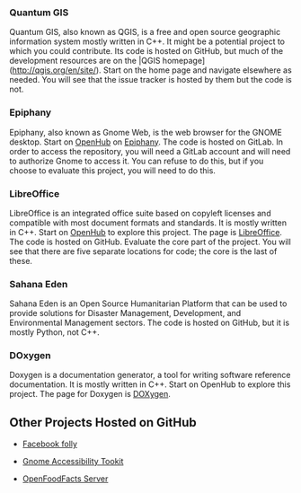 
### Quantum GIS

Quantum GIS, also known as QGIS, is a free and open source geographic information 
system mostly written in C++. It might be a potential project to which you could 
contribute. Its code is hosted on GitHub, but much of the development resources are 
on the |QGIS homepage](http://qgis.org/en/site/). 
Start on the home page and navigate elsewhere as needed. You will see that the issue tracker is hosted by them but the code is not.

### Epiphany

Epiphany, also known as Gnome Web, is the web browser for the GNOME desktop. 
Start on [OpenHub](https://www.openhub.net/) on [Epiphany](https://www.openhub.net/p/epiphany). 
The code is hosted on GitLab. In order to access the repository, you will need a 
GitLab account and will need to authorize Gnome to access it. 
You can refuse to do this, but if you choose to evaluate this project, you will need to do this.

### LibreOffice

LibreOffice is an integrated office suite based on copyleft licenses and compatible 
with most document formats and standards. It is mostly written in C++. 
Start on [OpenHub](https://www.openhub.net/) to explore this project. The page  is 
[LibreOffice](https://www.openhub.net/p/libreoffice). 
The code is hosted on GitHub. Evaluate the core part of the project. 
You will see that there are five separate locations for code; the core is the last of these.

### Sahana Eden

Sahana Eden is an Open Source Humanitarian Platform that can be used to provide solutions 
for Disaster Management, Development, and Environmental Management sectors. 
The code is hosted on GitHub, but it is mostly Python, not C++. 

### DOxygen

Doxygen is a documentation generator, a tool for writing software 
reference documentation. It is mostly written in C++. 
Start on OpenHub to explore this project. 
The page for Doxygen is [DOXygen](https://www.openhub.net/p/doxygen). 


## Other Projects Hosted on GitHub 

* [Facebook folly](https://github.com/facebook/folly)

* [Gnome Accessibility Tookit](https://github.com/GNOME/atk)

* [OpenFoodFacts Server](https://github.com/openfoodfacts/openfoodfacts-server)

